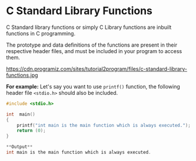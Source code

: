 # C Standard Library Functions

C Standard library functions or simply C Library functions are inbuilt functions in C programming.

The prototype and data definitions of the functions are present in their respective header files, and must be included in your program to access them.

https://cdn.programiz.com/sites/tutorial2program/files/c-standard-library-functions.jpg

**For example:** Let's say you want to use <code>printf()</code> function, the following header file <code><stdio.h></code> should also be included.
```c
#include <stdio.h>

int  main()
{
    printf("int main is the main function which is always executed.");
    return (0);
}
```

```c
**Output**
int main is the main function which is always executed.
```
